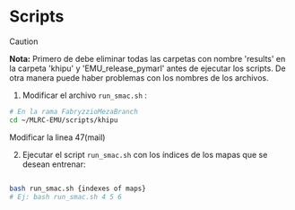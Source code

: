 # Scripts

> [!CAUTION]
> **Nota:** Primero de debe eliminar todas las carpetas con nombre 'results' en la carpeta 'khipu' y 'EMU_release_pymarl' antes de ejecutar los scripts. De otra manera puede haber problemas con los nombres de los archivos.

1. Modificar el archivo `run_smac.sh` :

```bash
# En la rama FabryzzioMezaBranch
cd ~/MLRC-EMU/scripts/khipu
```
Modificar la linea 47(mail) 


2. Ejecutar el script `run_smac.sh` con los índices de los mapas que se desean entrenar:
```bash

bash run_smac.sh {indexes of maps}
# Ej: bash run_smac.sh 4 5 6
```
